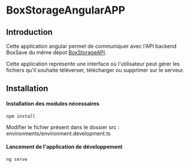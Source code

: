 # BoxStorageAngularAPP

## Introduction

Cette application angular permet de communiquer avec l'API backend BoxSave du même dépot [BoxStorageAPI](https://github.com/kerny971/boxstorage).

Cette application représente une interface où l'utilisateur peut gérer les fichiers qu'il souhaite téléverser, télécharger ou supprimer sur le serveur.

## Installation

#### Installation des modules nécessaires
    npm install
Modifier le fichier présent dans le dossier src : environments/environment.development.ts

#### Lancement de l'application de développement
    ng serve
